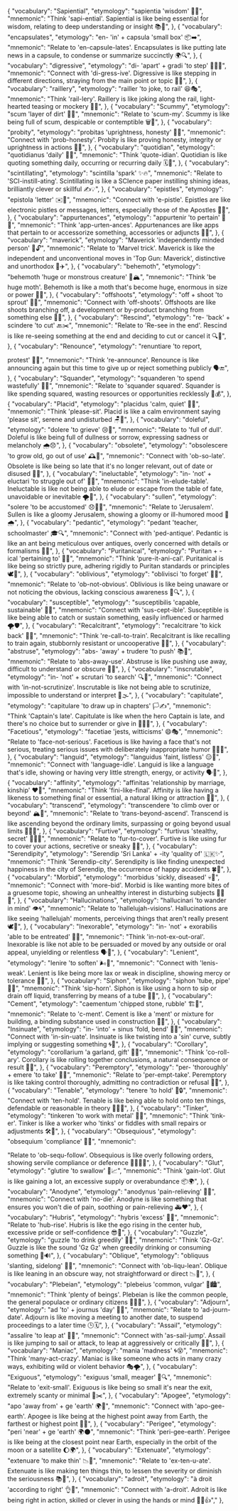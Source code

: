 {
    "vocabulary": "Sapiential",
    "etymology": "sapientia 'wisdom' 🧠🌟",
    "mnemonic": "Think 'sapi-ential'. Sapiential is like being essential for wisdom, relating to deep understanding or insight 📚💭",
},
{
    "vocabulary": "encapsulates",
    "etymology": "en- 'in' + capsula 'small box' 📦➡️",
    "mnemonic": "Relate to 'en-capsule-lates'. Encapsulates is like putting late news in a capsule, to condense or summarize succinctly 🌍🔍",
},
{
    "vocabulary": "digressive",
    "etymology": "di- 'apart' + gradi 'to step' 🔀🚶‍♂️",
    "mnemonic": "Connect with 'di-gress-ive'. Digressive is like stepping in different directions, straying from the main point or topic 🧭👣",
},
{
    "vocabulary": "raillery",
    "etymology": "railler 'to joke, to rail' 😆🎭",
    "mnemonic": "Think 'rail-lery'. Raillery is like joking along the rail, light-hearted teasing or mockery 🚂😜",
},
{
    "vocabulary": "Scummy",
    "etymology": "scum 'layer of dirt' 🦠🚫",
    "mnemonic": "Relate to 'scum-my'. Scummy is like being full of scum, despicable or contemptible 🗑️💢",
},
{
    "vocabulary": "probity",
    "etymology": "probitas 'uprightness, honesty' 💼🌟",
    "mnemonic": "Connect with 'prob-honesty'. Probity is like proving honesty, integrity or uprightness in actions 🤝✅",
},
{
    "vocabulary": "quotidian",
    "etymology": "quotidianus 'daily' 📆🔄",
    "mnemonic": "Think 'quote-idian'. Quotidian is like quoting something daily, occurring or recurring daily 🗓️🔁",
},
{
    "vocabulary": "scintillating",
    "etymology": "scintilla 'spark' ✨🔥",
    "mnemonic": "Relate to 'SCI-instill-ating'. Scintillating is like a SCIence paper instilling shining ideas, brilliantly clever or skillful ✍️💡",
},
{
    "vocabulary": "epistles",
    "etymology": "epistola 'letter' ✉️📜",
    "mnemonic": "Connect with 'e-pistle'. Epistles are like electronic pistles or messages, letters, especially those of the Apostles 📧📖",
},
{
    "vocabulary": "appurtenances",
    "etymology": "appurtenir 'to pertain' 🧰🔗",
    "mnemonic": "Think 'app-urten-ances'. Appurtenances are like apps that pertain to or accessorize something, accessories or adjuncts 📱👝",
},
{
    "vocabulary": "maverick",
    "etymology": "Maverick 'independently minded person' 🤠🔓",
    "mnemonic": "Relate to 'Marvel trick'. Maverick is like the independent and unconventional moves in 'Top Gun: Maverick', distinctive and unorthodox 🎥✈️",
},
{
    "vocabulary": "behemoth",
    "etymology": "behemoth 'huge or monstrous creature' 🐘🏔️",
    "mnemonic": "Think 'be huge moth'. Behemoth is like a moth that's become huge, enormous in size or power 🦋🌌",
},
{
    "vocabulary": "offshoots",
    "etymology": "off + shoot 'to sprout' 🌿🔀",
    "mnemonic": "Connect with 'off-shoots'. Offshoots are like shoots branching off, a development or by-product branching from something else 🌱🌲",
},
{
    "vocabulary": "Rescind",
    "etymology": "re- 'back' + scindere 'to cut' 🔙✂️",
    "mnemonic": "Relate to 'Re-see in the end'. Rescind is like re-seeing something at the end and deciding to cut or cancel it 🔍🚫",
},
{
    "vocabulary": "Renounce",
    "etymology": "renuntiare 'to report,

 protest' 📣🚫",
    "mnemonic": "Think 're-announce'. Renounce is like announcing again but this time to give up or reject something publicly 🗣️🔚",
},
{
    "vocabulary": "Squander",
    "etymology": "squanderen 'to spend wastefully' 💸🔄",
    "mnemonic": "Relate to 'squander squared'. Squander is like spending squared, wasting resources or opportunities recklessly 🔄💰",
},
{
    "vocabulary": "Placid",
    "etymology": "placidus 'calm, quiet' 🌊🤫",
    "mnemonic": "Think 'please-sit'. Placid is like a calm environment saying 'please sit', serene and undisturbed 🪑🌅",
},
{
    "vocabulary": "doleful",
    "etymology": "dolere 'to grieve' 😢🚫",
    "mnemonic": "Relate to 'full of dull'. Doleful is like being full of dullness or sorrow, expressing sadness or melancholy 🌧️😞",
},
{
    "vocabulary": "obsolete",
    "etymology": "obsolescere 'to grow old, go out of use' 🕰️🚫",
    "mnemonic": "Connect with 'ob-so-late'. Obsolete is like being so late that it's no longer relevant, out of date or disused 📼🔚",
},
{
    "vocabulary": "ineluctable",
    "etymology": "in- 'not' + eluctari 'to struggle out of' 🚫🔗",
    "mnemonic": "Think 'in-elude-table'. Ineluctable is like not being able to elude or escape from the table of fate, unavoidable or inevitable 🌪️🚪",
},
{
    "vocabulary": "sullen",
    "etymology": "solere 'to be accustomed' 😞🚶‍♂️",
    "mnemonic": "Relate to 'Jerusalem'. Sullen is like a gloomy Jerusalem, showing a gloomy or ill-humored mood 🌆🌧️",
},
{
    "vocabulary": "pedantic",
    "etymology": "pedant 'teacher, schoolmaster' 🎓🔍",
    "mnemonic": "Connect with 'ped-antique'. Pedantic is like an ant being meticulous over antiques, overly concerned with details or formalisms 🐜🔎",
},
{
    "vocabulary": "Puritanical",
    "etymology": "Puritan + -ical 'pertaining to' 🛐🚫",
    "mnemonic": "Think 'pure-it-ani-cal'. Puritanical is like being so strictly pure, adhering rigidly to Puritan standards or principles 🕊️📏",
},
{
    "vocabulary": "oblivious",
    "etymology": "oblivisci 'to forget' 🤔🚫",
    "mnemonic": "Relate to 'ob-not-obvious'. Oblivious is like being unaware or not noticing the obvious, lacking conscious awareness 🙈🔍",
},
{
    "vocabulary": "susceptible",
    "etymology": "susceptibilis 'capable, sustainable' 🎯💪",
    "mnemonic": "Connect with 'sus-cept-ible'. Susceptible is like being able to catch or sustain something, easily influenced or harmed 🌪️🛡️",
},
{
    "vocabulary": "Recalcitrant",
    "etymology": "recalcitrare 'to kick back' 🐴🚫",
    "mnemonic": "Think 're-call-to-train'. Recalcitrant is like recalling to train again, stubbornly resistant or uncooperative 🚂🔁",
},
{
    "vocabulary": "abstruse",
    "etymology": "abs- 'away' + trudere 'to push' 📚🚫",
    "mnemonic": "Relate to 'abs-away-use'. Abstruse is like pushing use away, difficult to understand or obscure 🤯🔎",
},
{
    "vocabulary": "inscrutable",
    "etymology": "in- 'not' + scrutari 'to search' 🔍🚫",
    "mnemonic": "Connect with 'in-not-scrutinize'. Inscrutable is like not being able to scrutinize, impossible to understand or interpret 🧐🌫️",
},
{
    "vocabulary": "capitulate",
    "etymology": "capitulare 'to draw up in chapters' 🏳️✍️",
    "mnemonic": "Think 'Captain's late'. Capitulate is like when the hero Captain is late, and there's no choice but to surrender or give in 🦸‍♂️🚫",
},
{
    "vocabulary": "Facetious",
    "etymology": "facetiae 'jests, witticisms' 😄🎭",
    "mnemonic": "Relate to 'face-not-serious'. Facetious is like having a face that's not serious, treating serious issues with deliberately inappropriate humor 🤪🤷‍♂️",
},
{
    "vocabulary": "languid",
    "etymology": "languidus 'faint, listless' 😑🛌",
    "mnemonic": "Connect with 'language-idle'. Languid is like a language that's idle, showing or having very little strength, energy, or activity 🗣️🔋",
},
{
    "vocabulary": "affinity",
    "etymology": "affinitas 'relationship by marriage, kinship' ❤️🔗",
    "mnemonic": "Think 'fini-like-final'. Affinity is like having a likeness to something final or essential, a natural liking or attraction 🧲💞",
},
{
    "vocabulary": "transcend",
    "etymology": "transcendere 'to climb over or beyond' 🏔️🚀",
    "mnemonic": "Relate to 'trans-beyond-ascend'. Transcend is like ascending beyond the ordinary limits, surpassing or going beyond usual limits 🌌🧗‍♂️",
},
{
    "vocabulary": "Furtive",
    "etymology": "furtivus 'stealthy, secret' 🤫🕵️‍♂️",
    "mnemonic": "Relate to 'fur-to-cover'. Furtive is like using fur to cover your actions, secretive or sneaky 🐾🚪",
},
{
    "vocabulary": "Serendipity",
    "etymology": "Serendip 'Sri Lanka' + -ity 'quality of' 🇱🇰✨",
    "mnemonic": "Think 'Serendip-city'. Serendipity is like finding unexpected happiness in the city of Serendip, the occurrence of happy accidents 🍀🌆",
},
{
    "vocabulary": "Morbid",
    "etymology": "morbidus 'sickly, diseased' 💀🤒",
    "mnemonic": "Connect with 'more-bid'. Morbid is like wanting more bites of a gruesome topic, showing an unhealthy interest in disturbing subjects 🧟‍♂️🍔",
},
{
    "vocabulary": "Hallucinations",
    "etymology": "hallucinari 'to wander in mind' 👁️🌀",
    "mnemonic": "Relate to 'hallelujah-visions'. Hallucinations are like seeing 'hallelujah' moments, perceiving things that aren't really present 🕊️👀",
},
{
    "vocabulary": "Inexorable",
    "etymology": "in- 'not' + exorabilis 'able to be entreated' 🚫🙏",
    "mnemonic": "Think 'in-not-ex-out-oral'. Inexorable is like not able to be persuaded or moved by any outside or oral appeal, unyielding or relentless 🗣️🚧",
},
{
    "vocabulary": "Lenient",
    "etymology": "lenire 'to soften' 🌬️🤲",
    "mnemonic": "Connect with 'lenis-weak'. Lenient is like being more lax or weak in discipline, showing mercy or tolerance 🍃🚫",
},
{
    "vocabulary": "Siphon",
    "etymology": "siphon 'tube, pipe' 🚰🌀",
    "mnemonic": "Think 'sip-horn'. Siphon is like using a horn to sip or drain off liquid, transferring by means of a tube 🧃🔁",
},
{
    "vocabulary": "Cement",
    "etymology": "caementum 'chipped stone, rubble' 🏗️🧱",
    "mnemonic": "Relate to 'c-ment'. Cement is like a 'ment' or mixture for building, a binding substance used in construction 🚧🔨",
},
{
    "vocabulary": "Insinuate",
    "etymology": "in- 'into' + sinus 'fold, bend' 🐍🔀",
    "mnemonic": "Connect with 'in-sin-uate'. Insinuate is like twisting into a 'sin' curve, subtly implying or suggesting something 🌀💬",
},
{
    "vocabulary": "Corollary",
    "etymology": "corollarium 'a garland, gift' 🌸➕",
    "mnemonic": "Think 'co-roll-ary'. Corollary is like rolling together conclusions, a natural consequence or result 🔄🧠",
},
{
    "vocabulary": "Peremptory",
    "etymology": "per- 'thoroughly' + emere 'to take' 👑🚫",
    "mnemonic": "Relate to 'per-empt-take'. Peremptory is like taking control thoroughly, admitting no contradiction or refusal 🚦🤐",
},
{
    "vocabulary": "Tenable",
    "etymology": "tenere 'to hold' 🤝🔒",
    "mnemonic": "Connect with 'ten-hold'. Tenable is like being able to hold onto ten things, defendable or reasonable in theory 🏋️‍♂️💭",
},
{
    "vocabulary": "Tinker",
    "etymology": "tinkeren 'to work with metal' 🔧🔩",
    "mnemonic": "Think 'tink-er'. Tinker is like a worker who 'tinks' or fiddles with small repairs or adjustments 🛠️🧰",
},
{
    "vocabulary": "Obsequious",
    "etymology": "obsequium 'compliance' 🐶👣",
    "mnemonic":

 "Relate to 'ob-sequ-follow'. Obsequious is like overly following orders, showing servile compliance or deference 🚶‍♂️🙇‍♂️",
},
{
    "vocabulary": "Glut",
    "etymology": "glutire 'to swallow' 🍔📈",
    "mnemonic": "Think 'gain-lot'. Glut is like gaining a lot, an excessive supply or overabundance 📦🌍",
},
{
    "vocabulary": "Anodyne",
    "etymology": "anodynus 'pain-relieving' 💊😌",
    "mnemonic": "Connect with 'no-die'. Anodyne is like something that ensures you won't die of pain, soothing or pain-relieving 🚑❤️",
},
{
    "vocabulary": "Hubris",
    "etymology": "hybris 'excess' 🌟🚫",
    "mnemonic": "Relate to 'hub-rise'. Hubris is like the ego rising in the center hub, excessive pride or self-confidence 😎🌇",
},
{
    "vocabulary": "Guzzle",
    "etymology": "guzzle 'to drink greedily' 🍺💨",
    "mnemonic": "Think 'Gz-Gz'. Guzzle is like the sound 'Gz Gz' when greedily drinking or consuming something 🥤🔊",
},
{
    "vocabulary": "Oblique",
    "etymology": "obliquus 'slanting, sidelong' 📐🚫",
    "mnemonic": "Connect with 'ob-liqu-lean'. Oblique is like leaning in an obscure way, not straightforward or direct 📉🔄",
},
{
    "vocabulary": "Plebeian",
    "etymology": "plebeius 'common, vulgar' 👥🏙️",
    "mnemonic": "Think 'plenty of beings'. Plebeian is like the common people, the general populace or ordinary citizens 🚶‍♂️🌃",
},
{
    "vocabulary": "Adjourn",
    "etymology": "ad 'to' + journus 'day' 📆🛑",
    "mnemonic": "Relate to 'ad-journ-date'. Adjourn is like moving a meeting to another date, to suspend proceedings to a later time 🕒🗓️",
},
{
    "vocabulary": "Assail",
    "etymology": "assalire 'to leap at' 🦁🎯",
    "mnemonic": "Connect with 'as-sail-jump'. Assail is like jumping to sail or attack, to leap at aggressively or critically 🚀🚨",
},
{
    "vocabulary": "Maniac",
    "etymology": "mania 'madness' 🌀😵",
    "mnemonic": "Think 'many-act-crazy'. Maniac is like someone who acts in many crazy ways, exhibiting wild or violent behavior 🎭🌪️",
},
{
    "vocabulary": "Exiguous",
    "etymology": "exiguus 'small, meager' 🐜🔍",
    "mnemonic": "Relate to 'exit-small'. Exiguous is like being so small it's near the exit, extremely scanty or minimal 🚪✂️",
},
{
    "vocabulary": "Apogee",
    "etymology": "apo 'away from' + ge 'earth' 🌍🚀",
    "mnemonic": "Connect with 'apo-gee-earth'. Apogee is like being at the highest point away from Earth, the farthest or highest point 🌌🔝",
},
{
    "vocabulary": "Perigee",
    "etymology": "peri 'near' + ge 'earth' 🌍🌑",
    "mnemonic": "Think 'peri-gee-earth'. Perigee is like being at the closest point near Earth, especially in the orbit of the moon or a satellite 🌔🌍",
},
{
    "vocabulary": "Extenuate",
    "etymology": "extenuare 'to make thin' 📉🧵",
    "mnemonic": "Relate to 'ex-ten-u-ate'. Extenuate is like making ten things thin, to lessen the severity or diminish the seriousness 📚🚫",
},
{
    "vocabulary": "adroit",
    "etymology": "à droit 'according to right' 👌🧠",
    "mnemonic": "Connect with 'a-droit'. Adroit is like being right in action, skilled or clever in using the hands or mind 🤹‍♂️👍","
},